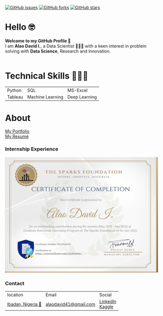 [![GitHub issues](https://img.shields.io/github/issues/invest41/invest41)](https://github.com/invest41/invest41/issues)
[![GitHub forks](https://img.shields.io/github/forks/invest41/invest41)](https://github.com/invest41/invest41/network)
[![GitHub stars](https://img.shields.io/github/stars/invest41/invest41)](https://github.com/invest41/invest41/stargazers)
# Hello 🤓

**Welcome to my GitHub Profile 📔** <br/>
I am **Alao David I.**, a Data Scientist 🕵🏽‍♂️ with a keen interest in problem solving with **Data Science**, Research and Innovation.
<br/><br/>
# Technical Skills 👨🏽‍💻
| | | |
|:--|:--|:--|
|Python|SQL|MS-Excel|
|Tableau|Machine Learning|Deep Learning|

# About

[My Portfolio](https://invest41.github.io/AlaoDavid.github.io/)
<br/>
[My Resumé](https://github.com/invest41/Resume/blob/main/IMG_9326.jpeg)

### Internship Experience
![Cert.](https://github.com/invest41/Resume/blob/main/IMG_9327.jpeg)


<h3>Contact</h3>


| | | |
|:--|:--|:--|
|location | Email | Social |
<a href="https://maps.app.goo.gl/9ej8vPxqu2JeUyS4A">Ibadan, Nigeria 📍</a> | alaodavid41@gmail.com | <a href="https://www.linkedin.com/in/david-alao-72362113b/">LinkedIn</a><br/><a href="https://www.kaggle.com/welcomehere">Kaggle</a>|

